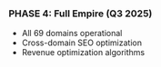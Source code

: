 ### PHASE 4: Full Empire (Q3 2025)

- All 69 domains operational
- Cross-domain SEO optimization
- Revenue optimization algorithms
